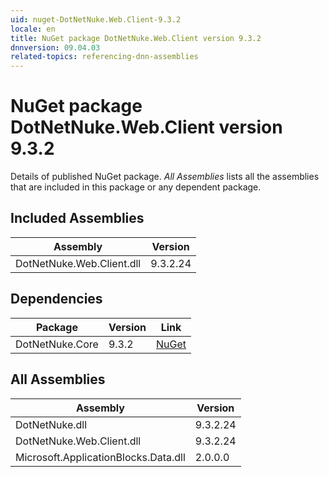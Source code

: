 ```yaml
---
uid: nuget-DotNetNuke.Web.Client-9.3.2
locale: en
title: NuGet package DotNetNuke.Web.Client version 9.3.2
dnnversion: 09.04.03
related-topics: referencing-dnn-assemblies
---
```


# NuGet package DotNetNuke.Web.Client version 9.3.2
Details of published NuGet package.
*All Assemblies* lists all the assemblies that are included in this package or any dependent package.

## Included Assemblies

|Assembly|Version|
|---|---|
|DotNetNuke.Web.Client.dll|9.3.2.24|

## Dependencies

|Package|Version|Link|
|---|---|---|
|DotNetNuke.Core|9.3.2|[NuGet](https://www.nuget.org/packages/DotNetNuke.Core/9.3.2)|

## All Assemblies

|Assembly|Version|
|---|---|
|DotNetNuke.dll|9.3.2.24|
|DotNetNuke.Web.Client.dll|9.3.2.24|
|Microsoft.ApplicationBlocks.Data.dll|2.0.0.0|


